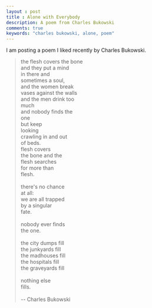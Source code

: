 ```yaml
---
layout : post
title : Alone with Everybody
description: A poem from Charles Bukowski
comments: true
keywords: "charles bukowski, alone, poem"
---
```


I am posting a poem I liked recently by Charles Bukowski.

>the flesh covers the bone<br/>
>and they put a mind<br/>
>in there and<br/>
>sometimes a soul,<br/>
>and the women break<br/>
>vases against the walls<br/>
>and the men drink too<br/>
>much<br/>
>and nobody finds the<br/>
>one<br/>
>but keep<br/>
>looking<br/>
>crawling in and out<br/>
>of beds.<br/>
>flesh covers<br/>
>the bone and the<br/>
>flesh searches<br/>
>for more than<br/>
>flesh.<br/>
><br/>
>there's no chance<br/>
>at all:<br/>
>we are all trapped<br/>
>by a singular<br/>
>fate.<br/>
><br/>
>nobody ever finds<br/>
>the one.<br/>
><br/>
>the city dumps fill<br/>
>the junkyards fill<br/>
>the madhouses fill<br/>
>the hospitals fill<br/>
>the graveyards fill<br/>
><br/>
>nothing else<br/>
>fills.<br/>
><br/>
>-- Charles Bukowski<br/>
